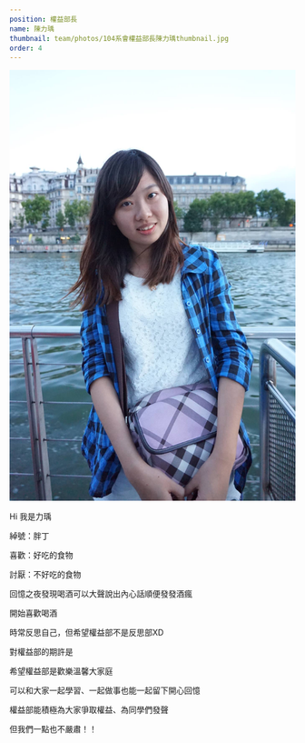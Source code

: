 ```yaml
---
position: 權益部長
name: 陳力瑀
thumbnail: team/photos/104系會權益部長陳力瑀thumbnail.jpg
order: 4
---
```

![104系會權益部長陳力瑀](photos/104系會權益部長陳力瑀full.jpg)

Hi 我是力瑀

綽號：胖丁

喜歡：好吃的食物

討厭：不好吃的食物


回憶之夜發現喝酒可以大聲說出內心話順便發發酒瘋

開始喜歡喝酒


時常反思自己，但希望權益部不是反思部XD


對權益部的期許是

希望權益部是歡樂溫馨大家庭

可以和大家一起學習、一起做事也能一起留下開心回憶

權益部能積極為大家爭取權益、為同學們發聲

但我們一點也不嚴肅！！

